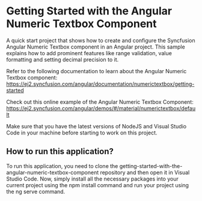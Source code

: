 # Getting Started with the Angular Numeric Textbox Component
A quick start project that shows how to create and configure the Syncfusion Angular Numeric Textbox component in an Angular project. This sample explains how to add prominent features like range validation, value formatting and setting decimal precision to it.

Refer to the following documentation to learn about the Angular Numeric Textbox component: https://ej2.syncfusion.com/angular/documentation/numerictextbox/getting-started

Check out this online example of the Angular Numeric Textbox Component: https://ej2.syncfusion.com/angular/demos/#/material/numerictextbox/default

Make sure that you have the latest versions of NodeJS and Visual Studio Code in your machine before starting to work on this project.

## How to run this application?
To run this application, you need to clone the getting-started-with-the-angular-numeric-textbox-component repository and then open it in Visual Studio Code. Now, simply install all the necessary packages into your current project using the npm install command and run your project using the ng serve command.
